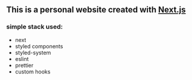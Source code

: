 ## This is a personal website created with [Next.js](https://nextjs.org/)

### simple stack used:

- next
- styled components
- styled-system
- eslint
- prettier
- custom hooks
